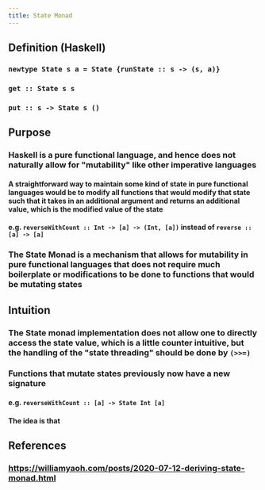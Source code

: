 ```yaml
---
title: State Monad
---
```


## Definition (Haskell)
### `newtype State s a = State {runState :: s -> (s, a)}`
### `get :: State s s`
### `put :: s -> State s ()`
## Purpose
### Haskell is a pure functional language, and hence does not naturally allow for "mutability" like other imperative languages
#### A straightforward way to maintain some kind of state in pure functional languages would be to modify all functions that would modify that state such that it takes in an additional argument and returns an additional value, which is the modified value of the state
#### e.g. `reverseWithCount :: Int -> [a] -> (Int, [a])` instead of `reverse :: [a] -> [a]`
### The State Monad is a mechanism that allows for mutability in pure functional languages that does not require much boilerplate or modifications to be done to functions that would be mutating states
## Intuition
### The State monad implementation does not allow one to directly access the state value, which is a little counter intuitive, but the handling of the "state threading" should be done by `(>>=)`
### Functions that mutate states previously now have a new signature
#### e.g. `reverseWithCount :: [a] -> State Int [a]`
#### The idea is that
## References
### https://williamyaoh.com/posts/2020-07-12-deriving-state-monad.html
